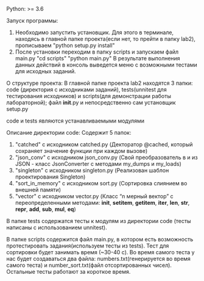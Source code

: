 Python: >= 3.6

Запуск программы:
1. Необходимо запустить установщик. Для этого в терминале, находясь в главной папке проекта(если нет, то прейти в папку lab2), прописываем 
     "python setup.py install"
2. После установки переходим в папку scripts и запускаем файл main.py
     "cd scripts"
     "python main.py"
В результате выполнения данных действий в консоль выведется меню с возможными тестами для исходных заданий.

О структуре проекта:
  В главной папке проекта lab2 находятся 3 папки: code (директория с исходниками заданий), 
  tests(unnitest для тестирования исходников) и scripts(для демонстрации работы лабораторной); файл __init__.py
  и непосредственно сам установщик setup.py
  
  code и tests являются устанавливаемыми модулями
  
  
Описание директории code:
Содержит 5 папок:
  1. "catched" с исходником catched.py (Декторатор @cached, который сохраняет значение функции при каждом вызове)
  2. "json_conv" с исходником json_conv.py (Свой преобразователь в и из JSON - класс JsonConverter с методами my_dumps и my_loads)
  3. "singleton" с исходником singleton.py (Реализован шаблон проектирования Singleton)
  4. "sort_in_memory" с исходником sort.py (Сортировка слиянием во внешней памяти)
  5. "vector" с исходником vector.py (Класс “n мерный вектор” с переопределенными методами: __init__, __setitem__, __getitem__,
  __iter__, __len__, __str__, __repr__, __add__, __sub__, __mul__, __eq__)
  
 В папке tests содержатся тесты к модулям из директории code (тесты написаны с использованием unnitest). 
 
 В папке scripts содержится файл main.py, в котором есть возможность протестировать задания(используем тесты из tests).
 Тест для сортировки будет занимать время (~30-40 c). Во время самого теста у нас будет создаваться два файла:
 numbers.txt(генерируется во время самого теста) и number_sort.txt(файл отсортированных чисел). 
 Остальные тесты работают за короткое время.